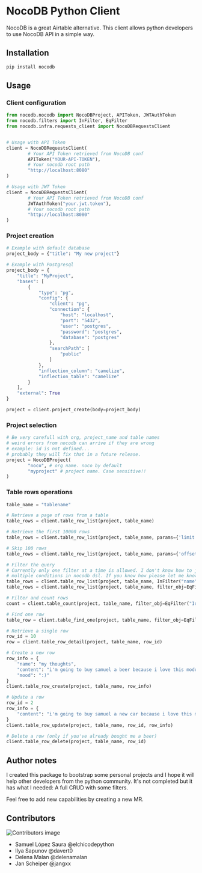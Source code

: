 # NocoDB Python Client

NocoDB is a great Airtable alternative. This client allows python developers
to use NocoDB API in a simple way.

## Installation

```bash
pip install nocodb
```

## Usage

### Client configuration
```python
from nocodb.nocodb import NocoDBProject, APIToken, JWTAuthToken
from nocodb.filters import InFilter, EqFilter
from nocodb.infra.requests_client import NocoDBRequestsClient


# Usage with API Token
client = NocoDBRequestsClient(
        # Your API Token retrieved from NocoDB conf
        APIToken("YOUR-API-TOKEN"),
        # Your nocodb root path
        "http://localhost:8080"
)

# Usage with JWT Token
client = NocoDBRequestsClient(
        # Your API Token retrieved from NocoDB conf
        JWTAuthToken("your.jwt.token"),
        # Your nocodb root path
        "http://localhost:8080"
)
```

### Project creation
```python
# Example with default database
project_body = {"title": "My new project"}

# Example with Postgresql
project_body = {
    "title": "MyProject",
    "bases": [
        {
            "type": "pg",
            "config": {
                "client": "pg",
                "connection": {
                    "host": "localhost",
                    "port": "5432",
                    "user": "postgres",
                    "password": "postgres",
                    "database": "postgres"
                },
                "searchPath": [
                    "public"
                ]
            },
            "inflection_column": "camelize",
            "inflection_table": "camelize"
        }
    ],
    "external": True
}

project = client.project_create(body=project_body)
```

### Project selection
```python
# Be very carefull with org, project_name and table names
# weird errors from nocodb can arrive if they are wrong
# example: id is not defined...
# probably they will fix that in a future release.
project = NocoDBProject(
        "noco", # org name. noco by default
        "myproject" # project name. Case sensitive!!
)

```

### Table rows operations
```python
table_name = "tablename"

# Retrieve a page of rows from a table
table_rows = client.table_row_list(project, table_name)

# Retrieve the first 10000 rows
table_rows = client.table_row_list(project, table_name, params={'limit': 10000})

# Skip 100 rows
table_rows = client.table_row_list(project, table_name, params={'offset': 100})

# Filter the query
# Currently only one filter at a time is allowed. I don't know how to join
# multiple conditions in nocodb dsl. If you know how please let me know :).
table_rows = client.table_row_list(project, table_name, InFilter("name", "sam"))
table_rows = client.table_row_list(project, table_name, filter_obj=EqFilter("Id", 100))

# Filter and count rows
count = client.table_count(project, table_name, filter_obj=EqFilter("Id", 100))

# Find one row
table_row = client.table_find_one(project, table_name, filter_obj=EqFilter("Id", 100), params={"sort": "-created_at"})

# Retrieve a single row
row_id = 10
row = client.table_row_detail(project, table_name, row_id)

# Create a new row
row_info = {
    "name": "my thoughts",
    "content": "i'm going to buy samuel a beer because i love this module",
    "mood": ":)"
}
client.table_row_create(project, table_name, row_info)

# Update a row
row_id = 2
row_info = {
    "content": "i'm going to buy samuel a new car because i love this module",
}
client.table_row_update(project, table_name, row_id, row_info)

# Delete a row (only if you've already bought me a beer)
client.table_row_delete(project, table_name, row_id)
```

## Author notes

I created this package to bootstrap some personal projects and I hope it
will help other developers from the python community. It's not completed but
it has what I needed: A full CRUD with some filters.

Feel free to add new capabilities by creating a new MR.

## Contributors

![Contributors image](https://contrib.rocks/image?repo=elchicodepython/python-nocodb)


- Samuel López Saura @elchicodepython
- Ilya Sapunov @davert0
- Delena Malan @delenamalan
- Jan Scheiper @jangxx

